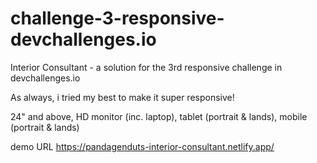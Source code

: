 # challenge-3-responsive-devchallenges.io
Interior Consultant - a solution for the 3rd responsive challenge in devchallenges.io

As always, i tried my best to make it super responsive!

24" and above, HD monitor (inc. laptop), tablet (portrait & lands), mobile (portrait & lands)

demo URL https://pandagenduts-interior-consultant.netlify.app/
